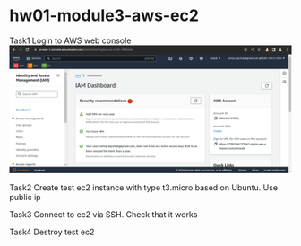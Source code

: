 # hw01-module3-aws-ec2
Task1 Login to AWS web console
![alt text](<screenshots/Знімок екрана з 2024-04-20 01-18-55.png>)

Task2 Create test ec2 instance with type t3.micro based on Ubuntu. Use public ip


Task3 Connect to ec2 via SSH. Check that it works

Task4 Destroy test ec2